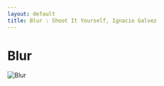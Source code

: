 ```yaml
---
layout: default
title: Blur : Shoot It Yourself, Ignacio Galvez
---
```


# Blur

![Blur](http://assets.farmhouse.co/publishing/1-shoot-it-yourself/images/blur-1.jpg)
